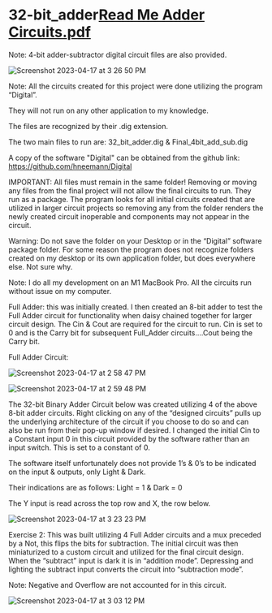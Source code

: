 # 32-bit_adder[Read Me Adder Circuits.pdf](https://github.com/MichaelJEvan/32-bit_adder/files/11254834/Read.Me.Adder.Circuits.pdf)

Note: 4-bit adder-subtractor digital circuit files are also provided.

![Screenshot 2023-04-17 at 3 26 50 PM](https://user-images.githubusercontent.com/49410936/232590721-11fde768-567c-4c0b-8ba3-f41bfa5dca51.png)



Note: All the circuits created for this project were done utilizing the program “Digital”. 

They will not run on any other application to my knowledge. 

The files are recognized by their .dig extension.

The two main files to run are: 32_bit_adder.dig & Final_4bit_add_sub.dig


A copy of the software "Digital" can be obtained from the github link:
https://github.com/hneemann/Digital


IMPORTANT: All files must remain in the same folder! Removing or moving any files from the final project will not allow the final circuits to run. They run as a package. The program looks for all initial circuits created that are utilized in larger circuit projects so removing any from the folder renders the newly created circuit inoperable and components may not appear in the circuit.


Warning: Do not save the folder on your Desktop or in the “Digital” software package folder. For some reason the program does not recognize folders created on my desktop or its own application folder, but does everywhere else. Not sure why.


Note: I do all my development on an M1 MacBook Pro. All the circuits run without issue on my computer.

Full Adder: this was initially created. I then created an 8-bit adder to test the Full Adder circuit for functionality when daisy chained together for larger circuit design. The Cin & Cout are required for the circuit to run. Cin is set to 0 and is the Carry bit for subsequent Full_Adder circuits....Cout being the Carry bit.


Full Adder Circuit:

![Screenshot 2023-04-17 at 2 58 47 PM](https://user-images.githubusercontent.com/49410936/232585333-e05eb6d4-ac6e-47b4-849c-38e0214fea2e.png)

![Screenshot 2023-04-17 at 2 59 48 PM](https://user-images.githubusercontent.com/49410936/232585354-52d7c789-58b3-4551-b3a3-82fc2b203811.png)

The 32-bit Binary Adder Circuit below was created utilizing 4 of the above 8-bit adder circuits. Right clicking on any of the “designed circuits” pulls up the underlying architecture of the circuit if you choose to do so and can also be run from their pop-up window if desired. I changed the initial Cin to a Constant input 0 in this circuit provided by the software rather than an input switch. This is set to a constant of 0.

The software itself unfortunately does not provide 1’s & 0’s to be indicated on the input & outputs, only Light & Dark. 

Their indications are as follows: Light = 1 & Dark = 0 

The Y input is read across the top row and X, the row below.

![Screenshot 2023-04-17 at 3 23 23 PM](https://user-images.githubusercontent.com/49410936/232590322-ba52cb8c-c9fc-45ea-a872-736c028e8a51.png)



Exercise 2: This was built utilizing 4 Full Adder circuits and a mux preceded by a Not, this flips the bits for subtraction. The initial circuit was then miniaturized to a custom circuit and utilized for the final circuit design.
When the “subtract” input is dark it is in “addition mode”. Depressing and lighting the subtract input converts the circuit into “subtraction mode”. 

Note: Negative and Overflow are not accounted for in this circuit.

![Screenshot 2023-04-17 at 3 03 12 PM](https://user-images.githubusercontent.com/49410936/232585742-c681c298-3dc7-41c0-a4e5-6f4bc50f11fe.png)
